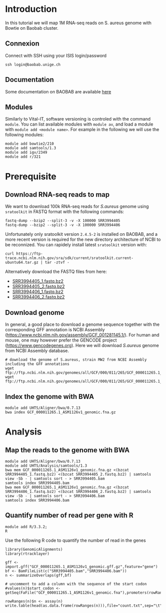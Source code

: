 
# Introduction
In this tutorial we will map 1M RNA-seq reads on S. aureus genome with Bowtie on Baobab cluster.

## Connexion
Connect with SSH using your ISIS login/password

    ssh login@baobab.unige.ch

## Documentation
Some documentation on BAOBAB are available [here](http://baobabmaster.unige.ch/enduser/src/enduser/enduser.html)

## Modules
Similarly to Vital-IT, software versioning is controled with the command `module`.
You can list available modules with `module av`, and load a module with `module add <module name>`. For example in the following we will use the following modules:

    module add bowtie2/210
    module add samtools/1.3
    module add igv/2349
    module add r/321


# Prerequisite 

## Download RNA-seq reads to map

We want to download 100k RNA-seq reads for *S.aureus* genome using `sratoolkit` in FASTQ format with the following commands:

    fastq-dump --bzip2 --split-3 -v -X 100000 SRR3994405
    fastq-dump --bzip2 --split-3 -v -X 100000 SRR3994406

Unfortunately only sratoolkit version `2.4.5-2` is installed on BAOBAB, and a more recent version is required for the new directory architecture of NCBI to be reconnized. You can rapidely install latest `sratoolkit` version with:

    curl https://ftp-trace.ncbi.nlm.nih.gov/sra/sdk/current/sratoolkit.current-ubuntu64.tar.gz | tar -ztvf -


Alternatively download the FASTQ files from here:
 - [SRR3994405_1.fastq.bz2](SRR3994405_1.fastq.bz2)
 - [SRR3994405_2.fastq.bz2](SRR3994405_2.fastq.bz2)
 - [SRR3994406_1.fastq.bz2](SRR3994406_1.fastq.bz2)
 - [SRR3994406_2.fastq.bz2](SRR3994406_2.fastq.bz2)





## Download genome

In general, a good place to download a genome sequence together with the corresponding GFF annotation is NCBI Assembly (https://www.ncbi.nlm.nih.gov/assembly/GCF_001281145.1/). For human and mouse, one may however prefer the GENCODE project (https://www.gencodegenes.org). Here we will download *S.aureus* genome from NCBI Assembly database.

    # download the genome of S.aureus, strain MW2 from NCBI Assembly including the GFF annotations
    wget ftp://ftp.ncbi.nlm.nih.gov/genomes/all/GCF/000/011/265/GCF_000011265.1_ASM1126v1/GCF_000011265.1_ASM1126v1_genomic.gff.gz
    wget ftp://ftp.ncbi.nlm.nih.gov/genomes/all/GCF/000/011/265/GCF_000011265.1_ASM1126v1/GCF_000011265.1_ASM1126v1_genomic.fna.gz


## Index the genome with BWA
    module add UHTS/Aligner/bwa/0.7.13
    bwa index GCF_000011265.1_ASM1126v1_genomic.fna.gz
    

# Analysis

## Map the reads to the genome with BWA
    module add UHTS/Aligner/bwa/0.7.13
    module add UHTS/Analysis/samtools/1.3
    bwa mem GCF_000011265.1_ASM1126v1_genomic.fna.gz <(bzcat SRR3994405_1.fastq.bz2) <(bzcat SRR3994405_2.fastq.bz2) | samtools view -Sb - | samtools sort - > SRR3994405.bam
    samtools index SRR3994405.bam
    bwa mem GCF_000011265.1_ASM1126v1_genomic.fna.gz <(bzcat SRR3994406_1.fastq.bz2) <(bzcat SRR3994406_2.fastq.bz2) | samtools view -Sb - | samtools sort - > SRR3994406.bam
    samtools index SRR3994406.bam

## Quantify number of read per gene with R
    module add R/3.3.2;
    R
    
Use the following R code to quantify the number of read in the genes

    library(GenomicAlignments)
    library(rtracklayer)
    
    gff <- import.gff("GCF_000011265.1_ASM1126v1_genomic.gff.gz",feature="gene")
    bf <- BamFileList(c("SRR3994405.bam","SRR3994406.bam"))
    n <- summarizeOverlaps(gff,bf)
    
    # uncomment to add a column with the sequence of the start codon
    #values(n)$start_codon <- getSeq(FaFile("GCF_000011265.1_ASM1126v1_genomic.fna"),promoters(rowRanges(n),0,3))
    
    rowRanges(n)$n <- assay(n)
    write.table(head(as.data.frame(rowRanges(n))),file="count.txt",sep="\t",row.names=FALSE)


    
